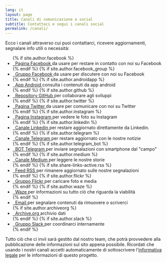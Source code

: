 ```yaml
---
lang: it
layout: page
title: Canali di comunicazione e social
subtitle: Contattaci e segui i canali social
permalink: /canali/
---
```


<div class="segnala">
<p>Ecco i canali attraverso cui puoi contattarci, ricevere aggiornamenti, segnalare info utili o necessità: </p>
     <ul>
         {% if site.author.facebook %}
          <li>
            <a href="https://www.facebook.com/{{ site.author.facebook }}" title="Facebook">
              <span class="fa-stack fa-lg" aria-label="Logo riferito al sito facebook, il carattere f dentro un quadrato blu." role="img">
                <i class="fa fa-circle fa-stack-2x" aria-hidden="true"></i>
                <i class="fa fa-facebook fa-stack-1x fa-inverse" aria-hidden="true"></i>
              </span>&nbsp;&nbsp;Pagina Facebook
            </a><span>da usare per restare in contatto con noi su Facebook</span>
          </li>
         {% endif %}
         {% if site.author.facebook_group %}
          <li>
            <a href="https://www.facebook.com/groups/{{ site.author.facebook_group}}" title="Facebook">
              <span class="fa-stack fa-lg" aria-label="Logo riferito al sito facebook, il carattere f dentro un quadrato blu." role="img">
                <i class="fa fa-circle fa-stack-2x" aria-hidden="true"></i>
                <i class="fa fa-facebook fa-stack-1x fa-inverse" aria-hidden="true"></i>
              </span>&nbsp;&nbsp;Gruppo Facebook
            </a><span>da usare per discutere con noi su Facebook</span>
          </li>
         {% endif %}
         {% if site.author.androidapp %}
          <li>
            <a href="https://play.google.com/store/apps/details?id={{ site.author.androidapp }}&hl=it_it" title="Android App">
              <span class="fa-stack fa-lg" aria-label="Logo raffigurante il market di applicazioni android." role="img">
                <i class="fa fa-circle fa-stack-2x" aria-hidden="true"></i>
                <i class="fa fa-android fa-stack-1x fa-inverse" aria-hidden="true"></i>
              </span>&nbsp;&nbsp;App Android
            </a><span>consulta i contenuti da app android</span>
          </li>
         {% endif %}
         {% if site.author.github %}
          <li>
            <a href="https://github.com/{{ site.author.github }}" title="GitHub">
              <span class="fa-stack fa-lg" aria-label="Logo riferito al sito github, raffigura un gatto con i tentacoli." role="img">
                <i class="fa fa-circle fa-stack-2x" aria-hidden="true"></i>
                <i class="fa fa-github fa-stack-1x fa-inverse" aria-hidden="true"></i>
              </span>&nbsp;&nbsp;Repository GitHub
            </a><span>per collaborare agli sviluppi</span>
          </li>
          {% endif %}
          {% if site.author.twitter %}
          <li>
            <a href="https://twitter.com/{{ site.author.twitter }}" title="Twitter">
              <span class="fa-stack fa-lg" aria-label="Logo riferito al sito twitter, un uccello di colore celeste." role="img">
                <i class="fa fa-circle fa-stack-2x" aria-hidden="true"></i>
                <i class="fa fa-twitter fa-stack-1x fa-inverse" aria-hidden="true"></i>
              </span>&nbsp;&nbsp;Pagina Twitter
            </a><span>da usare per comunicare con noi su Twitter</span>
          </li>
          {% endif %}
           {% if site.author.instagram %}
          <li>
            <a href="https://www.instagram.com/{{ site.author.instagram }}" title="Instagram un social network pieno di fotografie.">
              <span class="fa-stack fa-lg" aria-label="Logo riferito a instagram, raffigura una macchina fotografica stilizzata." role="img">
                <i class="fa fa-circle fa-stack-2x" aria-hidden="true"></i>
                <i class="fa fa-instagram fa-stack-1x fa-inverse" aria-hidden="true"></i>
              </span>&nbsp;&nbsp;Pagina Instagram
            </a><span>per vedere le foto su Instagram</span>
          </li>
          {% endif %}
           {% if site.author.linkedin %}
          <li>
            <a href="https://www.linkedin.com/company/{{ site.author.linkedin }}" title="Canale Linkedin">
              <span class="fa-stack fa-lg" aria-label="Logo rifešito a Messanger, raffigura una nuvola come quella dei fumetti." role="img">
                <i class="fa fa-circle fa-stack-2x" aria-hidden="true"></i>
                <i class="fa fa-bullhorn fa-stack-1x fa-inverse" aria-hidden="true"></i>
              </span>&nbsp;&nbsp;Canale Linkedin
            </a><span>per restare aggiornato direttamente da Linkedin.</span>
          </li>
          {% endif %}
          {% if site.author.telegram %}
          <li>
            <a href="{{ site.author.telegram }}" title="Telegram una chat.">
              <span class="fa-stack fa-lg" aria-label="Logo riferito a telegram, raffigura un aereoplano di carta stilizzato." role="img">
                <i class="fa fa-circle fa-stack-2x" aria-hidden="true"></i>
                <i class="fa fa-paper-plane fa-stack-1x fa-inverse" aria-hidden="true"></i>
              </span>&nbsp;&nbsp;Canale Telegram
            </a><span>per restare aggiornato con le nostre notizie</span>
          </li>
          {% endif %}
          {% if site.author.telegram_bot %}
          <li>
            <a href="http://telegram.me/{{ site.author.telegram_bot }}" title="Bot Telegram">
              <span class="fa-stack fa-lg" aria-label="Logo riferito al RoBot testuale su Telegram." role="img">
                <i class="fa fa-circle fa-stack-2x" aria-hidden="true"></i>
                <i class="fa fa-paper-plane fa-stack-1x fa-inverse" aria-hidden="true"></i>
              </span>&nbsp;&nbsp;BOT Telegram
            </a><span>per inviare segnalazioni con smartphone dal "campo"</span>
          </li>
          {% endif %}
          {% if site.author.medium %}
          <li>
            <a itemprop="sameAs" href="{{ site.author.medium }}" title="medium">
              <span class="fa-stack fa-lg" aria-label="Logo riferito al sito medium, raffigura una M maiuscola bianca su sfondo nero." role="img">
                <i class="fa fa-circle fa-stack-2x" aria-hidden="true"></i>
                <i class="fa fa-medium fa-stack-1x fa-inverse" aria-hidden="true"></i>
              </span>&nbsp;&nbsp;Canale Medium
            </a><span>per leggere le nostre storie</span>
          </li>
          {% endif %}
          {% if site.share-links-active.rss %}
          <li>
          <a href="http://feeds.feedburner.com/covid19ita_segnalazioni" title="RSS">
              <span class="fa-stack fa-lg" aria-label="Logo riferito a RSS, raffigura un cercio e due cerchi semi concentrici paralleli come a rappresentare un antenna che trasmette messaggi." role="img">
              <i class="fa fa-circle fa-stack-2x" aria-hidden="true"></i>
              <i class="fa fa-rss fa-stack-1x fa-inverse" aria-hidden="true"></i>
            </span>&nbsp;&nbsp;Feed RSS
          </a><span>per rimanere aggiornato sulle nostre segnalazioni</span>
          </li>
          {% endif %}
          {% if site.author.flickr %}
           <li>
            <a href="https://www.flickr.com/photos/{{ site.author.flickr }}" title="Flickr un sito pieno di fotografie di viaggiatori e appassionati di fotografie.">
              <span class="fa-stack fa-lg" aria-label="Logo riferito a flickr" role="img">
                <i class="fa fa-circle fa-stack-2x" aria-hidden="true"></i>
                <i class="fa fa-flickr fa-stack-1x fa-inverse" aria-hidden="true"></i>
              </span>&nbsp;&nbsp;Gruppo Flickr
            </a><span>per caricare foto e media</span>
          </li>
          {% endif %}
          {% if site.author.waze %}
              <li>
            <a href="{{ site.author.waze }}" title="Waze">
              <span class="fa-stack fa-lg" aria-label="Logo riferito a Waze ottimo per controllare il traffico automobilistico" role="img">
                <i class="fa fa-circle fa-stack-2x" aria-hidden="true"></i>
                <i class="fa fa-car fa-stack-1x fa-inverse" aria-hidden="true"></i>
              </span>&nbsp;&nbsp;Waze
            </a>per informazioni su tutto ciò che riguarda la viabilità
          </li>
          {% endif %}
                 <li>
            <a itemprop="sameAs" href="{{ site.author.email }}" title="Email">
              <span class="fa-stack fa-lg" aria-label="Logo raffigurante una busta, email.">
                <i class="fa fa-circle fa-stack-2x" aria-hidden="true"></i>
                <i class="fa fa-envelope fa-stack-1x fa-inverse" aria-hidden="true"></i>
              </span>&nbsp;&nbsp;Email
            </a>per segnalare contenuti da rimuovere o scriverci
          </li>
          {% if site.author.archiveorg %}
          <li>
            <a itemprop="sameAs" href="{{ site.author.archiveorg }}" title="archive.org archivio di internet.">
              <span class="fa-stack fa-lg" aria-label="Logo riferito al sito archive.org, raffigura un tempio." role="img">
                <i class="fa fa-circle fa-stack-2x" aria-hidden="true"></i>
                <i class="fa fa-archive fa-stack-1x fa-inverse" aria-hidden="true"></i>
              </span>&nbsp;&nbsp;Archive.org
            </a>archivio dati
          </li>
          {% endif %}
          {% if site.author.slack %}
	         <li>
            <a href="{{ site.author.slack }}" title="Slack">
              <span class="fa-stack fa-lg" aria-label="Logo Slack" role="img">
                <i class="fa fa-circle fa-stack-2x" aria-hidden="true"></i>
                <i class="fa fa-paper-plane fa-stack-1x fa-inverse" aria-hidden="true"></i>
              </span>&nbsp;&nbsp;Gruppo Slack
            </a><span>per coordinarci internamente</span>
          </li>
          {% endif %}
     </ul>
          <p>Tutto ciò che ci invii sarà gestito dal nostro team, che potrà provvedere alla pubblicazione delle informazioni sul sito appena possibile. Ricordati che usando i nostri canali accetti automaticamente di sottoscrivere l'<a href="{{ site.url }}/legal_segnalazioni/">informativa legale</a> per le informazioni di questo progetto.</p>
</div>
